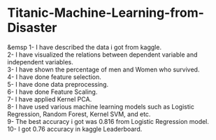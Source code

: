 # Titanic-Machine-Learning-from-Disaster <br />
&emsp 1- I have described the data i got from kaggle.<br />
2- I have visualized the relations between dependent variable and independent variables.<br />
3- I have shown the percentage of men and Women who survived.<br />
4- I have done feature selection.<br />
5- I have done data preprocessing.<br />
6- I have done Feature Scaling.<br />
7- I have applied Kernel PCA.<br />
8- I have used various machine learning models such as Logistic Regression, Random Forest, Kernel SVM, and etc.<br />
9- The best accuracy i got was 0.816 from Logistic Regression model.<br />
10- I got 0.76 accuracy in kaggle Leaderboard.<br />
